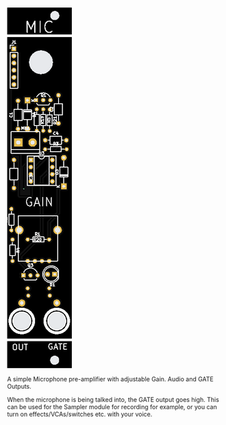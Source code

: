 ![](https://raw.githubusercontent.com/Fihdi/Eurorack/main/MIC/MIC-Front.png)

A simple Microphone pre-amplifier with adjustable Gain. Audio and GATE Outputs.

When the microphone is being talked into, the GATE output goes high. This can be used for the Sampler module for recording for example, or you can turn on effects/VCAs/switches etc. with your voice.
